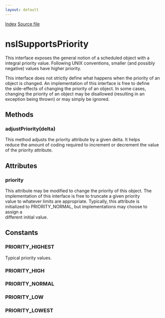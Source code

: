 ```yaml
---
layout: default
---
```

<div id='links'><a href="../index.html">Index</a>
<a href="http://dxr.mozilla.org/mozilla-central/source/xpcom/threads/nsISupportsPriority.idl">Source file</a>
</div>

# nsISupportsPriority #
  
This interface exposes the general notion of a scheduled object with a  
integral priority value.  Following UNIX conventions, smaller (and possibly  
negative) values have higher priority.  
  
This interface does not strictly define what happens when the priority of an  
object is changed.  An implementation of this interface is free to define  
the side-effects of changing the priority of an object.  In some cases,  
changing the priority of an object may be disallowed (resulting in an  
exception being thrown) or may simply be ignored.  
  

## Methods ##

### adjustPriority(delta) ###
  
This method adjusts the priority attribute by a given delta.  It helps  
reduce the amount of coding required to increment or decrement the value  
of the priority attribute.  
  

## Attributes ##

### priority ###
  
This attribute may be modified to change the priority of this object.  The  
implementation of this interface is free to truncate a given priority  
value to whatever limits are appropriate.  Typically, this attribute is  
initialized to PRIORITY_NORMAL, but implementations may choose to assign a  
different initial value.  
  

## Constants ##

### PRIORITY_HIGHEST ###
  
Typical priority values.  
  

### PRIORITY_HIGH ###

### PRIORITY_NORMAL ###

### PRIORITY_LOW ###

### PRIORITY_LOWEST ###
